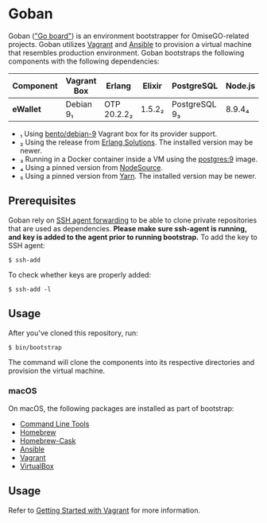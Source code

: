 # Goban

Goban (["Go board"](https://en.wikipedia.org/wiki/Go_equipment#Board)) is an environment bootstrapper for OmiseGO-related projects. Goban utilizes [Vagrant](http://www.vagrantup.com/) and [Ansible](http://www.ansible.com/) to provision a virtual machine that resembles production environment. Goban bootstraps the following components with the following dependencies:

| Component    | Vagrant Box | Erlang      | Elixir   | PostgreSQL    | Node.js | Yarn   |
| ------------ | ----------- | ----------- | -------- | ------------- | ------- | ------ |
| **eWallet**  | Debian 9₁   | OTP 20.2.2₂ | 1.5.2₂   | PostgreSQL 9₃ | 8.9.4₄  | 1.5.1₅ |

* ₁ Using [bento/debian-9](https://app.vagrantup.com/bento/boxes/debian-9) Vagrant box for its provider support.
* ₂ Using the release from [Erlang Solutions](https://www.erlang-solutions.com/resources/download.html). The installed version may be newer.
* ₃ Running in a Docker container inside a VM using the [postgres:9](https://hub.docker.com/_/postgres/) image.
* ₄ Using a pinned version from [NodeSource](https://nodejs.org/en/download/package-manager/#debian-and-ubuntu-based-linux-distributions).
* ₅ Using a pinned version from [Yarn](https://yarnpkg.com/lang/en/docs/install/). The installed version may be newer.

## Prerequisites

Goban rely on [SSH agent forwarding](https://developer.github.com/v3/guides/using-ssh-agent-forwarding/) to be able to clone private repositories that are used as dependencies. **Please make sure ssh-agent is running, and key is added to the agent prior to running bootstrap.** To add the key to SSH agent:

```
$ ssh-add
```

To check whether keys are properly added:

```
$ ssh-add -l
```

## Usage

After you've cloned this repository, run:

```
$ bin/bootstrap
```

The command will clone the components into its respective directories and provision the virtual machine.

### macOS

On macOS, the following packages are installed as part of bootstrap:

* [Command Line Tools](https://developer.apple.com/xcode/)
* [Homebrew](http://brew.sh/)
* [Homebrew-Cask](https://caskroom.github.io/)
* [Ansible](https://www.ansible.com/)
* [Vagrant](https://www.vagrantup.com/)
* [VirtualBox](https://www.virtualbox.org/)

## Usage

Refer to [Getting Started with Vagrant](https://www.vagrantup.com/intro/getting-started/index.html) for more information.
